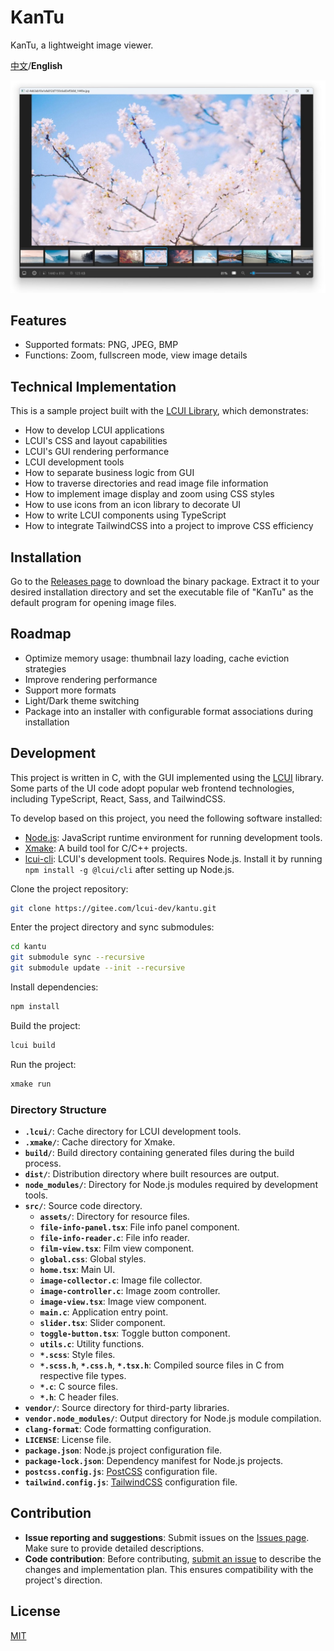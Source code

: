 # KanTu

KanTu, a lightweight image viewer.

[中文](README.zh-cn.md)/**English**

![preview](./preview.jpg)

## Features

- Supported formats: PNG, JPEG, BMP
- Functions: Zoom, fullscreen mode, view image details

## Technical Implementation

This is a sample project built with the [LCUI Library](https://github.com/lc-soft/LCUI), which demonstrates:

- How to develop LCUI applications
- LCUI's CSS and layout capabilities
- LCUI's GUI rendering performance
- LCUI development tools
- How to separate business logic from GUI
- How to traverse directories and read image file information
- How to implement image display and zoom using CSS styles
- How to use icons from an icon library to decorate UI
- How to write LCUI components using TypeScript
- How to integrate TailwindCSS into a project to improve CSS efficiency

## Installation

Go to the [Releases page](https://github.com/lcui-dev/kantu/releases) to download the binary package. Extract it to your desired installation directory and set the executable file of "KanTu" as the default program for opening image files.

## Roadmap

- Optimize memory usage: thumbnail lazy loading, cache eviction strategies
- Improve rendering performance
- Support more formats
- Light/Dark theme switching
- Package into an installer with configurable format associations during installation

## Development

This project is written in C, with the GUI implemented using the [LCUI](https://github.com/lc-soft/LCUI) library. Some parts of the UI code adopt popular web frontend technologies, including TypeScript, React, Sass, and TailwindCSS.

To develop based on this project, you need the following software installed:

- [Node.js](https://nodejs.org/en): JavaScript runtime environment for running development tools.
- [Xmake](https://xmake.io/): A build tool for C/C++ projects.
- [lcui-cli](https://github.com/lcui-dev/lcui-cli): LCUI's development tools. Requires Node.js. Install it by running `npm install -g @lcui/cli` after setting up Node.js.

Clone the project repository:

```sh
git clone https://gitee.com/lcui-dev/kantu.git
```

Enter the project directory and sync submodules:

```sh
cd kantu
git submodule sync --recursive
git submodule update --init --recursive
```

Install dependencies:

```sh
npm install
```

Build the project:

```sh
lcui build
```

Run the project:

```sh
xmake run
```

### Directory Structure

- **`.lcui/`**: Cache directory for LCUI development tools.
- **`.xmake/`**: Cache directory for Xmake.
- **`build/`**: Build directory containing generated files during the build process.
- **`dist/`**: Distribution directory where built resources are output.
- **`node_modules/`**: Directory for Node.js modules required by development tools.
- **`src/`**: Source code directory.
  - **`assets/`**: Directory for resource files.
  - **`file-info-panel.tsx`**: File info panel component.
  - **`file-info-reader.c`**: File info reader.
  - **`film-view.tsx`**: Film view component.
  - **`global.css`**: Global styles.
  - **`home.tsx`**: Main UI.
  - **`image-collector.c`**: Image file collector.
  - **`image-controller.c`**: Image zoom controller.
  - **`image-view.tsx`**: Image view component.
  - **`main.c`**: Application entry point.
  - **`slider.tsx`**: Slider component.
  - **`toggle-button.tsx`**: Toggle button component.
  - **`utils.c`**: Utility functions.
  - **`*.scss`**: Style files.
  - **`*.scss.h`**, **`*.css.h`**, **`*.tsx.h`**: Compiled source files in C from respective file types.
  - **`*.c`**: C source files.
  - **`*.h`**: C header files.
- **`vendor/`**: Source directory for third-party libraries.
- **`vendor.node_modules/`**: Output directory for Node.js module compilation.
- **`clang-format`**: Code formatting configuration.
- **`LICENSE`**: License file.
- **`package.json`**: Node.js project configuration file.
- **`package-lock.json`**: Dependency manifest for Node.js projects.
- **`postcss.config.js`**: [PostCSS](https://postcss.org/) configuration file.
- **`tailwind.config.js`**: [TailwindCSS](https://tailwindcss.com/) configuration file.

## Contribution

- **Issue reporting and suggestions**: Submit issues on the [Issues page](https://github.com/lcui-dev/kantu/issues/new). Make sure to provide detailed descriptions.
- **Code contribution**: Before contributing, [submit an issue](https://github.com/lcui-dev/kantu/issues/new) to describe the changes and implementation plan. This ensures compatibility with the project's direction.

## License

[MIT](./LICENSE.TXT)
